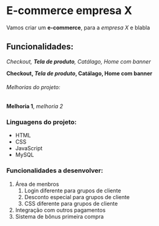  # E-commerce empresa X

Vamos criar um **e-commerce**, para a *empresa X* e blabla

 ## Funcionalidades:

 _Checkout, **Tela de produto**, Catálago, Home com banner_

 **Checkout, _Tela de produto_, Catálago, Home com banner**

  ###### Melhorias do projeto:

  __Melhoria 1__, _melhoria 2_

  ### Linguagens do projeto:

  * HTML
  * CSS
  * JavaScript
  * MySQL

  ### Funcionalidades a desenvolver:
  
  1. Área de menbros
      1. Login diferente para grupos de cliente
      2. Desconto especial para grupos de cliente
      3. CSS diferente para grupos de cliente
  2. Integração com outros pagamentos
  3. Sistema de bônus primeira compra